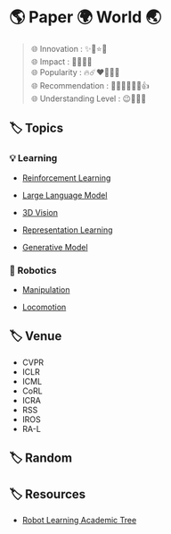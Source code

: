 # 🌎 Paper 🌍 World 🌏

>🌐 Innovation : ✨💫⭐🌟 <br>
>🌐 Impact : 💐🌷🌸🌺 <br>
>🌐 Popularity : 🔥☄️❤️‍🔥👩‍🚒 <br>
>🌐 Recommendation : 👍🏿👍🏽👍🏻👍 <br>
>🌐 Understanding Level : 😉🤨🤔🧐  <br>

## 🏷️ Topics

### 💡 Learning

* [Reinforcement Learning](topics/reinforcement_learning/README.md)

* [Large Language Model](topics/large_language_model/README.md)

* [3D Vision](/topics/3d_vision/README.md)

* [Representation Learning](topics/representation_learning/README.md)

* [Generative Model](topics/generative_model/README.md)


### 🦾 Robotics

* [Manipulation](topics/manipulation/README.md)

* [Locomotion](topics/locomotion/README.md)



## 🏷️ Venue

* CVPR
* ICLR
* ICML
* CoRL
* ICRA
* RSS
* IROS
* RA-L

## 🏷️ Random


## 🏷️ Resources

* [Robot Learning Academic Tree](./src/robot_Learning_academic_tree.md)